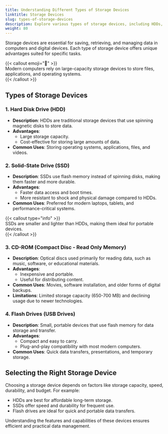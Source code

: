 ```yaml
---
title: Understanding Different Types of Storage Devices
linktitle: Storage Devices
slug: types-of-storage-devices
description: Explore various types of storage devices, including HDDs, SSDs, CD-ROMs, and flash drives, to understand their uses and advantages in data storage.
weight: 80
---
```


Storage devices are essential for saving, retrieving, and managing data in computers and digital devices. Each type of storage device offers unique advantages suited for specific tasks.

{{< callout emoji="💾" >}}  
Modern computers rely on large-capacity storage devices to store files, applications, and operating systems.  
{{< /callout >}}

## Types of Storage Devices

### 1. Hard Disk Drive (HDD)

- **Description**: HDDs are traditional storage devices that use spinning magnetic disks to store data.
- **Advantages**:
  - Large storage capacity.
  - Cost-effective for storing large amounts of data.
- **Common Uses**: Storing operating systems, applications, files, and videos.

### 2. Solid-State Drive (SSD)

- **Description**: SSDs use flash memory instead of spinning disks, making them faster and more durable.
- **Advantages**:
  - Faster data access and boot times.
  - More resistant to shock and physical damage compared to HDDs.
- **Common Uses**: Preferred for modern laptops, tablets, and performance-critical systems.

{{< callout type="info" >}}  
SSDs are smaller and lighter than HDDs, making them ideal for portable devices.  
{{< /callout >}}

### 3. CD-ROM (Compact Disc - Read Only Memory)

- **Description**: Optical discs used primarily for reading data, such as music, software, or educational materials.
- **Advantages**:
  - Inexpensive and portable.
  - Useful for distributing content.
- **Common Uses**: Movies, software installation, and older forms of digital backups.
- **Limitations**: Limited storage capacity (650-700 MB) and declining usage due to newer technologies.

### 4. Flash Drives (USB Drives)

- **Description**: Small, portable devices that use flash memory for data storage and transfer.
- **Advantages**:
  - Compact and easy to carry.
  - Plug-and-play compatibility with most modern computers.
- **Common Uses**: Quick data transfers, presentations, and temporary storage.

## Selecting the Right Storage Device

Choosing a storage device depends on factors like storage capacity, speed, durability, and budget. For example:

- HDDs are best for affordable long-term storage.
- SSDs offer speed and durability for frequent use.
- Flash drives are ideal for quick and portable data transfers.

Understanding the features and capabilities of these devices ensures efficient and practical data management.

